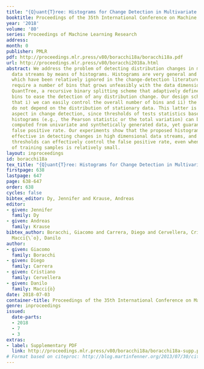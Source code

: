 ```yaml
---
title: "{Q}uant{T}ree: Histograms for Change Detection in Multivariate Data Streams"
booktitle: Proceedings of the 35th International Conference on Machine Learning
year: '2018'
volume: '80'
series: Proceedings of Machine Learning Research
address: 
month: 0
publisher: PMLR
pdf: http://proceedings.mlr.press/v80/boracchi18a/boracchi18a.pdf
url: http://proceedings.mlr.press/v80/boracchi2018a.html
abstract: We address the problem of detecting distribution changes in multivariate
  data streams by means of histograms. Histograms are very general and flexible models,
  which have been relatively ignored in the change-detection literature as they often
  require a number of bins that grows unfeasibly with the data dimension. We present
  QuantTree, a recursive binary splitting scheme that adaptively defines the histogram
  bins to ease the detection of any distribution change. Our design scheme implies
  that i) we can easily control the overall number of bins and ii) the bin probabilities
  do not depend on the distribution of stationary data. This latter is a very relevant
  aspect in change detection, since thresholds of tests statistics based on these
  histograms (e.g., the Pearson statistic or the total variation) can be numerically
  computed from univariate and synthetically generated data, yet guaranteeing a controlled
  false positive rate. Our experiments show that the proposed histograms are very
  effective in detecting changes in high dimensional data streams, and that the resulting
  thresholds can effectively control the false positive rate, even when the number
  of training samples is relatively small.
layout: inproceedings
id: boracchi18a
tex_title: "{Q}uant{T}ree: Histograms for Change Detection in Multivariate Data Streams"
firstpage: 638
lastpage: 647
page: 638-647
order: 638
cycles: false
bibtex_editor: Dy, Jennifer and Krause, Andreas
editor:
- given: Jennifer
  family: Dy
- given: Andreas
  family: Krause
bibtex_author: Boracchi, Giacomo and Carrera, Diego and Cervellera, Cristiano and
  Macci{\`o}, Danilo
author:
- given: Giacomo
  family: Boracchi
- given: Diego
  family: Carrera
- given: Cristiano
  family: Cervellera
- given: Danilo
  family: Macci{ò}
date: 2018-07-03
container-title: Proceedings of the 35th International Conference on Machine Learning
genre: inproceedings
issued:
  date-parts:
  - 2018
  - 7
  - 3
extras:
- label: Supplementary PDF
  link: http://proceedings.mlr.press/v80/boracchi18a/boracchi18a-supp.pdf
# Format based on citeproc: http://blog.martinfenner.org/2013/07/30/citeproc-yaml-for-bibliographies/
---
```

